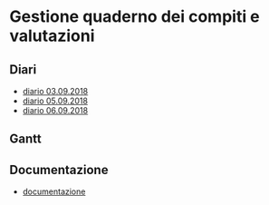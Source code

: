 # Gestione quaderno dei compiti e valutazioni

## Diari
  - [diario 03.09.2018](diari/2019_09_03_GestioneQDCeValutazioni_LucasPrevitali.pdf) 
  - [diario 05.09.2018](diari/2019_09_05_GestioneQDCeValutazioni_LucasPrevitali.pdf) 
  - [diario 06.09.2018](diari/2019_09_06_GestioneQDCeValutazioni_LucasPrevitali.pdf) 
	
  
  ## Gantt

  
 ## Documentazione
  - [documentazione](documentazione/GestioneQDCeValutazioni_Documentazione.pdf)